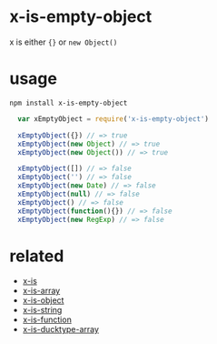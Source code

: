 # x-is-empty-object
x is either `{}` or `new Object()`

# usage
`npm install x-is-empty-object`

```js
  var xEmptyObject = require('x-is-empty-object')

  xEmptyObject({}) // => true
  xEmptyObject(new Object) // => true
  xEmptyObject(new Object()) // => true

  xEmptyObject([]) // => false
  xEmptyObject('') // => false
  xEmptyObject(new Date) // => false
  xEmptyObject(null) // => false
  xEmptyObject() // => false
  xEmptyObject(function(){}) // => false
  xEmptyObject(new RegExp) // => false
```

# related
* [x-is](https://www.npmjs.com/package/x-is)
* [x-is-array](https://www.npmjs.com/package/x-is-array)
* [x-is-object](https://www.npmjs.com/package/x-is-object)
* [x-is-string](https://www.npmjs.com/package/x-is-string)
* [x-is-function](https://www.npmjs.com/package/x-is-function)
* [x-is-ducktype-array](https://www.npmjs.com/package/x-is-ducktype-array)

